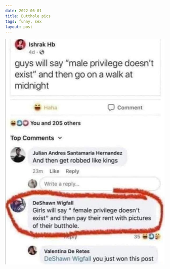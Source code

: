 ```yaml
---
date: 2022-06-01
title: Butthole pics
tags: funny, sex
layout: post
---
```


![butthole](https://raw.githubusercontent.com/muneer78/muneer78.github.io/master/images/butthole.jpeg)



